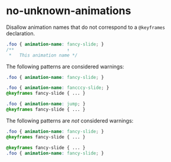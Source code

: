 # no-unknown-animations

Disallow animation names that do not correspond to a `@keyframes` declaration.

```css
.foo { animation-name: fancy-slide; }
/**                    ↑
 *   This animation name */
```

The following patterns are considered warnings:

```css
.foo { animation-name: fancy-slide; }
```

```css
.foo { animation-name: fancccy-slide; }
@keyframes fancy-slide { ... }
```

```css
.foo { animation-name: jump; }
@keyframes fancy-slide { ... }
```

The following patterns are *not* considered warnings:

```css
.foo { animation-name: fancy-slide; }
@keyframes fancy-slide { ... }
```

```css
@keyframes fancy-slide { ... }
.foo { animation-name: fancy-slide; }
```

